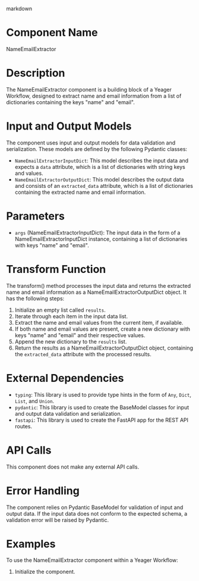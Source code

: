 markdown
# Component Name
NameEmailExtractor

# Description
The NameEmailExtractor component is a building block of a Yeager Workflow, designed to extract name and email information from a list of dictionaries containing the keys "name" and "email".

# Input and Output Models
The component uses input and output models for data validation and serialization. These models are defined by the following Pydantic classes:

- `NameEmailExtractorInputDict`: This model describes the input data and expects a `data` attribute, which is a list of dictionaries with string keys and values.
- `NameEmailExtractorOutputDict`: This model describes the output data and consists of an `extracted_data` attribute, which is a list of dictionaries containing the extracted name and email information.

# Parameters
- `args` (NameEmailExtractorInputDict): The input data in the form of a NameEmailExtractorInputDict instance, containing a list of dictionaries with keys "name" and "email".

# Transform Function
The transform() method processes the input data and returns the extracted name and email information as a NameEmailExtractorOutputDict object. It has the following steps:

1. Initialize an empty list called `results`.
2. Iterate through each item in the input data list.
3. Extract the name and email values from the current item, if available.
4. If both name and email values are present, create a new dictionary with keys "name" and "email" and their respective values.
5. Append the new dictionary to the `results` list.
6. Return the results as a NameEmailExtractorOutputDict object, containing the `extracted_data` attribute with the processed results.

# External Dependencies
- `typing`: This library is used to provide type hints in the form of `Any`, `Dict`, `List`, and `Union`.
- `pydantic`: This library is used to create the BaseModel classes for input and output data validation and serialization.
- `fastapi`: This library is used to create the FastAPI app for the REST API routes.

# API Calls
This component does not make any external API calls.

# Error Handling
The component relies on Pydantic BaseModel for validation of input and output data. If the input data does not conform to the expected schema, a validation error will be raised by Pydantic.

# Examples
To use the NameEmailExtractor component within a Yeager Workflow:

1. Initialize the component.

